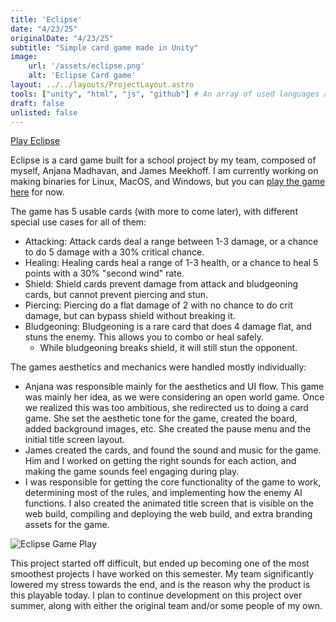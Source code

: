 ```yaml
---
title: 'Eclipse'
date: "4/23/25"
originalDate: "4/23/25"
subtitle: "Simple card game made in Unity"
image:
    url: '/assets/eclipse.png'
    alt: 'Eclipse Card game'
layout: ../../layouts/ProjectLayout.astro
tools: ["unity", "html", "js", "github"] # An array of used languages and coding tools
draft: false
unlisted: false
---
```

<a class=button href="https://joshrandall.net/eclipse">Play Eclipse</a>

Eclipse is a card game built for a school project by my team, composed of myself, Anjana Madhavan, and James Meekhoff. I am currently working on making binaries for Linux, MacOS, and Windows, but you can [play the game here](https://joshrandall.net/eclipse) for now.

The game has 5 usable cards (with more to come later), with different special use cases for all of them:
- Attacking: Attack cards deal a range between 1-3 damage, or a chance to do 5 damage with a 30% critical chance.
- Healing: Healing cards heal a range of 1-3 health, or a chance to heal 5 points with a 30% "second wind" rate.
- Shield: Shield cards prevent damage from attack and bludgeoning cards, but cannot prevent piercing and stun.
- Piercing: Piercing do a flat damage of 2 with no chance to do crit damage, but can bypass shield without breaking it.
- Bludgeoning: Bludgeoning is a rare card that does 4 damage flat, and stuns the enemy. This allows you to combo or heal safely.
  - While bludgeoning breaks shield, it will still stun the opponent.

The games aesthetics and mechanics were handled mostly individually:
- Anjana was responsible mainly for the aesthetics and UI flow. This game was mainly her idea, as we were considering an open world game. Once we realized this was too ambitious, she redirected us to doing a card game. She set the aesthetic tone for the game, created the board, added background images, etc. She created the pause menu and the initial title screen layout.
- James created the cards, and found the sound and music for the game. Him and I worked on getting the right sounds for each action, and making the game sounds feel engaging during play.
- I was responsible for getting the core functionality of the game to work, determining most of the rules, and implementing how the enemy AI functions. I also created the animated title screen that is visible on the web build, compiling and deploying the web build, and extra branding assets for the game.

![Eclipse Game Play](/assets/team6-4.png)

This project started off difficult, but ended up becoming one of the most smoothest projects I have worked on this semester. My team significantly lowered my stress towards the end, and is the reason why the product is this playable today. I plan to continue development on this project over summer, along with either the original team and/or some people of my own.

